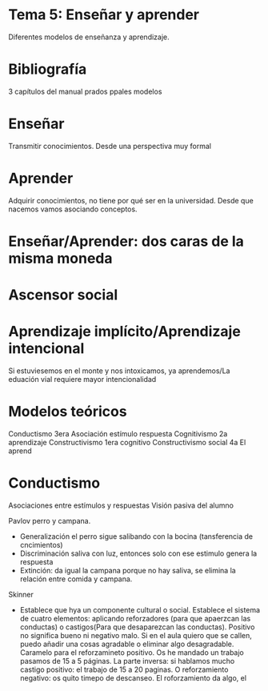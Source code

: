 # Tema 5: Enseñar y aprender
Diferentes modelos de enseñanza y aprendizaje.
# Bibliografía
3 capítulos del manual prados ppales modelos
# Enseñar
Transmitir conocimientos. Desde una perspectiva muy formal
# Aprender
Adquirir conocimientos, no tiene por qué ser en la universidad. Desde que nacemos vamos asociando conceptos.
# Enseñar/Aprender: dos caras de la misma moneda

# Ascensor social

# Aprendizaje implícito/Aprendizaje intencional
Si estuviesemos en el monte y nos intoxicamos, ya aprendemos/La eduación vial requiere mayor intencionalidad

# Modelos teóricos
Conductismo 3era Asociación estímulo respuesta
Cognitivismo 2a aprendizaje
Constructivismo 1era cognitivo 
Constructivismo social 4a El aprend

# Conductismo
Asociaciones entre estímulos y respuestas
Visión pasiva del alumno

Pavlov perro y campana.
- Generalización el perro sigue salibando con la bocina (tansferencia de cncimientos)
- Discriminación saliva con luz, entonces solo con ese estimulo genera la respuesta
- Extinción: da igual la campana porque no hay saliva, se elimina la relación entre comida y campana.

Skinner
- Establece que hya un componente cultural o social. Establece el sistema de cuatro elementos: aplicando reforzadores (para que apaerzcan las conductas) o castigos(Para que desaparezcan las conductas). Positivo no significa bueno ni negativo malo. Si en el aula quiero que se callen, puedo añadir una cosas agradable o eliminar algo desagradable. Caramelo para el reforzamineto positivo. Os he mandado un trabajo pasamos de 15 a 5 páginas. La parte inversa: si hablamos mucho castigo positivo: el trabajo de 15 a 20 paginas. O reforzamiento negativo: os quito timepo de descanseo. El roforzamiento da algo, el 

